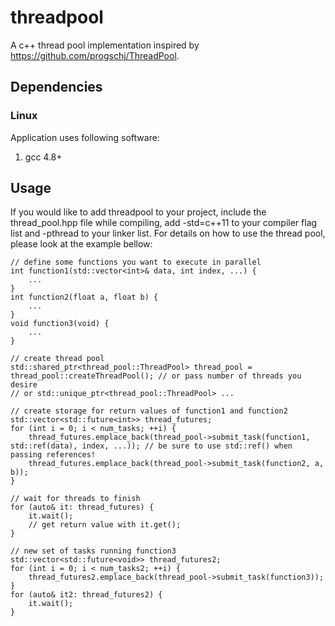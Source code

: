 # threadpool

A c++ thread pool implementation inspired by https://github.com/progschj/ThreadPool.

## Dependencies

### Linux

Application uses following software:

1. gcc 4.8+

## Usage

If you would like to add threadpool to your project, include the thread_pool.hpp file while compiling, add -std=c++11 to your compiler flag list and -pthread to your linker list. For details on how to use the thread pool, please look at the example bellow:

    // define some functions you want to execute in parallel
    int function1(std::vector<int>& data, int index, ...) {
        ...
    }
    int function2(float a, float b) {
        ...
    }
    void function3(void) {
        ...
    }

    // create thread pool
    std::shared_ptr<thread_pool::ThreadPool> thread_pool = thread_pool::createThreadPool(); // or pass number of threads you desire
    // or std::unique_ptr<thread_pool::ThreadPool> ...

    // create storage for return values of function1 and function2
    std::vector<std::future<int>> thread_futures;
    for (int i = 0; i < num_tasks; ++i) {
        thread_futures.emplace_back(thread_pool->submit_task(function1, std::ref(data), index, ...)); // be sure to use std::ref() when passing references!
        thread_futures.emplace_back(thread_pool->submit_task(function2, a, b));
    }

    // wait for threads to finish
    for (auto& it: thread_futures) {
        it.wait();
        // get return value with it.get();
    }

    // new set of tasks running function3
    std::vector<std::future<void>> thread_futures2;
    for (int i = 0; i < num_tasks2; ++i) {
        thread_futures2.emplace_back(thread_pool->submit_task(function3));
    }
    for (auto& it2: thread_futures2) {
        it.wait();
    }
